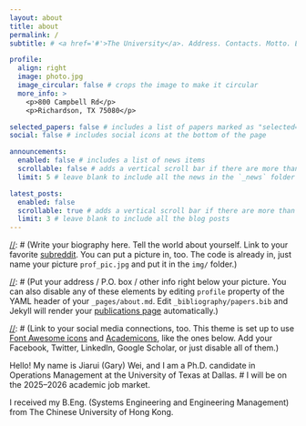 ```yaml
---
layout: about
title: about
permalink: /
subtitle: # <a href='#'>The University</a>. Address. Contacts. Motto. Etc.

profile:
  align: right
  image: photo.jpg
  image_circular: false # crops the image to make it circular
  more_info: >
    <p>800 Campbell Rd</p>
    <p>Richardson, TX 75080</p>

selected_papers: false # includes a list of papers marked as "selected={true}"
social: false # includes social icons at the bottom of the page

announcements:
  enabled: false # includes a list of news items
  scrollable: false # adds a vertical scroll bar if there are more than 3 news items
  limit: 5 # leave blank to include all the news in the `_news` folder

latest_posts:
  enabled: false
  scrollable: true # adds a vertical scroll bar if there are more than 3 new posts items
  limit: 3 # leave blank to include all the blog posts
---
```


[//]: # (Write your biography here. Tell the world about yourself. Link to your favorite [subreddit](http://reddit.com). You can put a picture in, too. The code is already in, just name your picture `prof_pic.jpg` and put it in the `img/` folder.)

[//]: # (Put your address / P.O. box / other info right below your picture. You can also disable any of these elements by editing `profile` property of the YAML header of your `_pages/about.md`. Edit `_bibliography/papers.bib` and Jekyll will render your [publications page](/al-folio/publications/) automatically.)

[//]: # (Link to your social media connections, too. This theme is set up to use [Font Awesome icons](https://fontawesome.com/) and [Academicons](https://jpswalsh.github.io/academicons/), like the ones below. Add your Facebook, Twitter, LinkedIn, Google Scholar, or just disable all of them.)

Hello! My name is Jiarui (Gary) Wei, and I am a Ph.D. candidate in Operations Management at the University of Texas at Dallas. # I will be on the 2025–2026 academic job market.

[//]: # (My research leverages Generative AI and game-theoretic models to enhance managerial decision-making. I pursue two main research streams. The first focuses on probabilistic goods. In this stream, my job market paper examines consumer dynamic responses to the limited-time product sequences, while my Marketing Science paper investigates optimal pricing and probability allocations.)

[//]: # (The second stream focuses on behavioral industrial organization, particularly in service marketing. One working paper designs dynamic contracts for service providers when consumers are influenced by availability bias. Another paper optimizes the rollover policy for unused subcription quota when forgetful customers are served.)

I received my B.Eng. (Systems Engineering and Engineering Management) from The Chinese University of Hong Kong.


